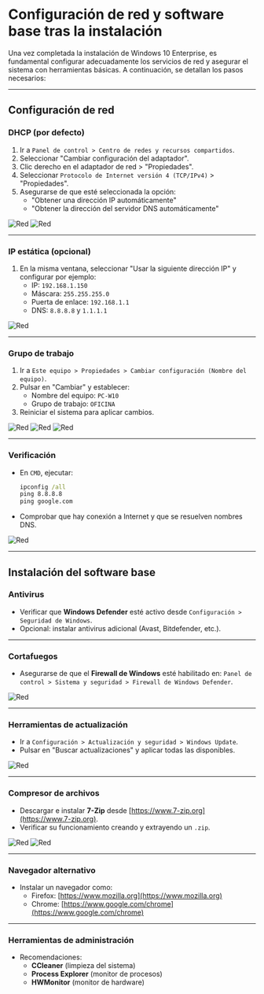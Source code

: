 # __Configuración de red y software base tras la instalación__

Una vez completada la instalación de Windows 10 Enterprise, es fundamental configurar adecuadamente los servicios de red y asegurar el sistema con herramientas básicas. A continuación, se detallan los pasos necesarios:

---

## __Configuración de red__

### DHCP (por defecto)
1. Ir a `Panel de control > Centro de redes y recursos compartidos`.
2. Seleccionar "Cambiar configuración del adaptador".
3. Clic derecho en el adaptador de red > "Propiedades".
4. Seleccionar `Protocolo de Internet versión 4 (TCP/IPv4)` > "Propiedades".
5. Asegurarse de que esté seleccionada la opción:
   - "Obtener una dirección IP automáticamente"
   - "Obtener la dirección del servidor DNS automáticamente"

![Red](./img/red_programas/red_programas1.png)
![Red](./img/red_programas/red_programas2.png)

---

### IP estática (opcional)
1. En la misma ventana, seleccionar "Usar la siguiente dirección IP" y configurar por ejemplo:
   - IP: `192.168.1.150`
   - Máscara: `255.255.255.0`
   - Puerta de enlace: `192.168.1.1`
   - DNS: `8.8.8.8` y `1.1.1.1`

![Red](./img/red_programas/red_programas3.png)

---

### Grupo de trabajo
1. Ir a `Este equipo > Propiedades > Cambiar configuración (Nombre del equipo)`.
2. Pulsar en "Cambiar" y establecer:
   - Nombre del equipo: `PC-W10`
   - Grupo de trabajo: `OFICINA`
3. Reiniciar el sistema para aplicar cambios.

![Red](./img/red_programas/red_programas4.png)
![Red](./img/red_programas/red_programas5.png)
![Red](./img/red_programas/red_programas6.png)

---

### Verificación
- En `CMD`, ejecutar:
  ```cmd
  ipconfig /all
  ping 8.8.8.8
  ping google.com
  ```
- Comprobar que hay conexión a Internet y que se resuelven nombres DNS.

![Red](./img/red_programas/red_programas7.png)

---
## __Instalación del software base__

### Antivirus
- Verificar que **Windows Defender** esté activo desde `Configuración > Seguridad de Windows`.
- Opcional: instalar antivirus adicional (Avast, Bitdefender, etc.).

---

### Cortafuegos
- Asegurarse de que el **Firewall de Windows** esté habilitado en:
  `Panel de control > Sistema y seguridad > Firewall de Windows Defender`.

![Red](./img/red_programas/red_programas8.png)

---
### Herramientas de actualización
- Ir a `Configuración > Actualización y seguridad > Windows Update`.
- Pulsar en "Buscar actualizaciones" y aplicar todas las disponibles.

![Red](./img/red_programas/red_programas9.png)

---
### Compresor de archivos
- Descargar e instalar **7-Zip** desde [https://www.7-zip.org](https://www.7-zip.org).
- Verificar su funcionamiento creando y extrayendo un `.zip`.

![Red](./img/red_programas/red_programas10.png)
![Red](./img/red_programas/red_programas11.png)

---
### Navegador alternativo
- Instalar un navegador como:
  - Firefox: [https://www.mozilla.org](https://www.mozilla.org)
  - Chrome: [https://www.google.com/chrome](https://www.google.com/chrome)


---
### Herramientas de administración
- Recomendaciones:
  - **CCleaner** (limpieza del sistema)
  - **Process Explorer** (monitor de procesos)
  - **HWMonitor** (monitor de hardware)

